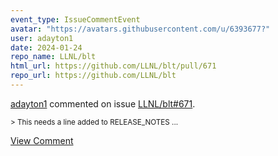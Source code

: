 ```yaml
---
event_type: IssueCommentEvent
avatar: "https://avatars.githubusercontent.com/u/6393677?"
user: adayton1
date: 2024-01-24
repo_name: LLNL/blt
html_url: https://github.com/LLNL/blt/pull/671
repo_url: https://github.com/LLNL/blt
---
```


<a href='https://github.com/adayton1' target='_blank'>adayton1</a> commented on issue <a href='https://github.com/LLNL/blt/pull/671' target='_blank'>LLNL/blt#671</a>.

<small>> This needs a line added to RELEASE_NOTES...</small>

<a href='https://github.com/LLNL/blt/pull/671' target='_blank'>View Comment</a>